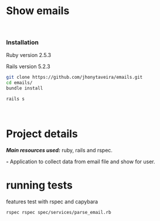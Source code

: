 # Show emails
&nbsp;
### Installation
   Ruby version 2.5.3
 
   Rails version 5.2.3
 
```sh
git clone https://github.com/jhonytaveira/emails.git
cd emails/
bundle install
```

```sh
rails s
```

&nbsp;
&nbsp;

# Project details

***Main resources used:*** ruby, rails and rspec.


**-** Application to collect data from email file and show for user.    


# running tests

features test with rspec and capybara

```sh
rspec rspec spec/services/parse_email.rb
```
